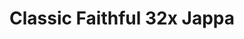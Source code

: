 ---
layout: post
title: Classic Faithful 32x Jappa
permalink: /classicfaithful/32x-jappa
header-img: https://database.faithfulpack.net/images/branding/social%20media/banners/github/cf32_banner.png

long_text: "A double resolution texture pack that continues Vattic’s classic faithful style today. <br><br>Initially named “Emulated Vattic Textures”, or “EM” for short, the pack was designed to fix the stylistic shift that came under the leadership of Kraineff and later the Compliance / Faithful Administration. The main Faithful pack’s art direction shifted to something quite different to the original work Vattic had made, opting instead for a much more detailed, modern style to go along with the new textures the texture artist Jappa had made starting versions 1.14 inclusive. However, it left many people wondering about the state of the “old style” and if it would ever return.<br><br>Now, this original, “painted” style is back, officially.<br><br>[NOTE: Some versions are not available yet, these are all of the currently supported ones]"

downloads:
  - Latest 1.19 Java:
      GitHub: https://github.com/ClassicFaithful/32x-Jappa/archive/refs/heads/1.19.zip
  - Latest 1.19 Bedrock:
      GitHub: https://github.com/ClassicFaithful/32x-Jappa-Bedrock/archive/refs/heads/bedrock-latest.zip

legacy versions:
  - 1.18.X Java:
      GitHub: https://github.com/ClassicFaithful/32x-Jappa/archive/refs/heads/1.18.2.zip
  - 1.8.X Java:
      GitHub: https://github.com/ClassicFaithful/32x-Jappa/archive/refs/heads/1.8.9.zip
  - 1.7.X Java:
      GitHub: https://github.com/ClassicFaithful/32x-Jappa/archive/refs/heads/1.7.10.zip
  - 1.6.X Java:
      GitHub: https://github.com/ClassicFaithful/32x-Jappa/archive/refs/heads/1.6.4.zip

---